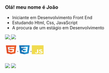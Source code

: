 ### Olá! meu nome é João

- Iniciante em Desenvolvimento Front End
- Estudando Html, Css, JavaScript
- A procura de um estágio em Desenvolvimento

<div>
  <a href="https://github.com/joaovictor333">
  <img height="170em" src="https://github-readme-stats.vercel.app/api?username=joaovictor333&show_icons&theme=dark&include_all_commits=true&count_private">
  <img height="170em" src="https://github-readme-stats.vercel.app/api/top-langs/?username=joaovictor333&layout=compact&langs_count=16&theme=dark"> 
</div>

<div style="display: inline_block"><br>
  <img align="center" alt="Joao-HTML" height="30" width="40" src="https://raw.githubusercontent.com/devicons/devicon/master/icons/html5/html5-original.svg">
  <img align="center" alt="Joao-CSS" height="30" width="40" src="https://raw.githubusercontent.com/devicons/devicon/master/icons/css3/css3-original.svg">
  <img align="center" alt="Joao-Js" height="30" width="40" src="https://raw.githubusercontent.com/devicons/devicon/master/icons/javascript/javascript-plain.svg">
</div>
  
  ##

<div>
  <a href="https://instagram.com/victo_217" target="_blank"><img src="https://img.shields.io/badge/-Instagram-%23E4405F?style=for-the-badge&logo=instagram&logoColor=white"        target="_blank"></a>
  <a href="https://www.linkedin.com/in/João Victor-45875016a" target="_blank"><img src="https://img.shields.io/badge/-LinkedIn-%230077B5?style=for-the-badge&logo=linkedin&logoColor=white" target="_blank"></a>
</div>
